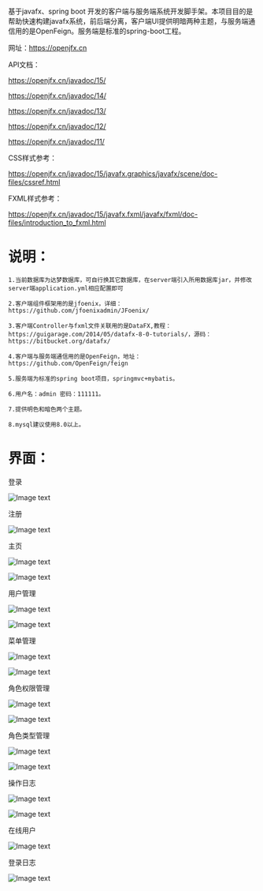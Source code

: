 # 
基于javafx、spring boot 开发的客户端与服务端系统开发脚手架。本项目目的是帮助快速构建javafx系统，前后端分离，客户端UI提供明暗两种主题，与服务端通信用的是OpenFeign。服务端是标准的spring-boot工程。

网址：https://openjfx.cn

API文档：

https://openjfx.cn/javadoc/15/

https://openjfx.cn/javadoc/14/

https://openjfx.cn/javadoc/13/

https://openjfx.cn/javadoc/12/

https://openjfx.cn/javadoc/11/

CSS样式参考：

https://openjfx.cn/javadoc/15/javafx.graphics/javafx/scene/doc-files/cssref.html

FXML样式参考：

https://openjfx.cn/javadoc/15/javafx.fxml/javafx/fxml/doc-files/introduction_to_fxml.html

# 说明：  

    1.当前数据库为达梦数据库，可自行换其它数据库，在server端引入所用数据库jar，并修改server端application.yml相应配置即可  
    
    2.客户端组件框架用的是jfoenix，详细：https://github.com/jfoenixadmin/JFoenix/  
    
    3.客户端Controller与fxml文件关联用的是DataFX,教程：https://guigarage.com/2014/05/datafx-8-0-tutorials/，源码：https://bitbucket.org/datafx/  
    
    4.客户端与服务端通信用的是OpenFeign，地址：https://github.com/OpenFeign/feign  
    
    5.服务端为标准的spring boot项目，springmvc+mybatis。  
    
    6.用户名：admin 密码：111111。
    
    7.提供明色和暗色两个主题。

    8.mysql建议使用8.0以上。

# 界面：

 登录

![Image text](https://gitee.com/lwdillon/fx-falsework/raw/main/readme/login.png)

 注册

![Image text](https://gitee.com/lwdillon/fx-falsework/raw/main/readme/registered.png)

 主页

![Image text](https://gitee.com/lwdillon/fx-falsework/raw/main/readme/home-dark.png)

![Image text](https://gitee.com/lwdillon/fx-falsework/raw/main/readme/home-light.png)

 用户管理

![Image text](https://gitee.com/lwdillon/fx-falsework/raw/main/readme/user-dark.png)

![Image text](https://gitee.com/lwdillon/fx-falsework/raw/main/readme/user-light.png)

 菜单管理

![Image text](https://gitee.com/lwdillon/fx-falsework/raw/main/readme/menu-dark.png)

![Image text](https://gitee.com/lwdillon/fx-falsework/raw/main/readme/menu-light.png)

 角色权限管理

![Image text](https://gitee.com/lwdillon/fx-falsework/raw/main/readme/group-dark.png)

![Image text](https://gitee.com/lwdillon/fx-falsework/raw/main/readme/group-light.png)

 角色类型管理

![Image text](https://gitee.com/lwdillon/fx-falsework/raw/main/readme/grouptype-dark.png)

![Image text](https://gitee.com/lwdillon/fx-falsework/raw/main/readme/grouptype-light.png)

 操作日志
 
 ![Image text](https://gitee.com/lwdillon/fx-falsework/raw/main/readme/log-dark.png)
 
 ![Image text](https://gitee.com/lwdillon/fx-falsework/raw/main/readme/log-light.png)

 在线用户

![Image text](https://gitee.com/lwdillon/fx-falsework/raw/main/readme/online_user.png)

 登录日志

![Image text](https://gitee.com/lwdillon/fx-falsework/raw/main/readme/login_log.png)

